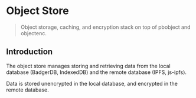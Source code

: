 # Object Store

> Object storage, caching, and encryption stack on top of pbobject and objectenc.

## Introduction

The object store manages storing and retrieving data from the local database (BadgerDB, IndexedDB) and the remote database (IPFS, js-ipfs).

Data is stored unencrypted in the local database, and encrypted in the remote database.

